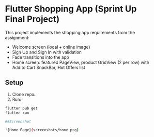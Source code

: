 # Flutter Shopping App (Sprint Up Final Project)

This project implements the shopping app requirements from the assignment:
- Welcome screen (local + online image)
- Sign Up and Sign In with validation
- Fade transitions into the app
- Home screen: featured PageView, product GridView (2 per row) with Add to Cart SnackBar, Hot Offers list

## Setup
1. Clone repo.
4. Run:
```bash
flutter pub get
flutter run

##Screenshot

![Home Page](screenshots/home.png)